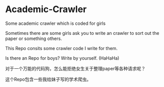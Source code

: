 # Academic-Crawler
Some academic crawler which is coded for girls

Sometimes there are some girls ask you to write an crawler to sort out the paper or something others.

This Repo consits some crawler code I write for them.

Is there an Repo for boys? Write by yourself. (HaHaHa)


对于一个万能的代码狗，怎么能拒绝女生关于整理paper等各种请求呢？

这个Repo包含一些我给妹子写的学术爬虫。
